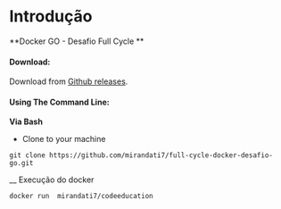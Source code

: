Introdução
============

**Docker GO - Desafio Full Cycle ** 

#### Download:

Download from [Github releases](https://github.com/mirandati7/full-cycle-docker-desafio-go.git).

#### Using The Command Line:

__Via Bash__
- Clone to your machine
```
git clone https://github.com/mirandati7/full-cycle-docker-desafio-go.git
```

__ Execução do docker
```bash
docker run  mirandati7/codeeducation
```

